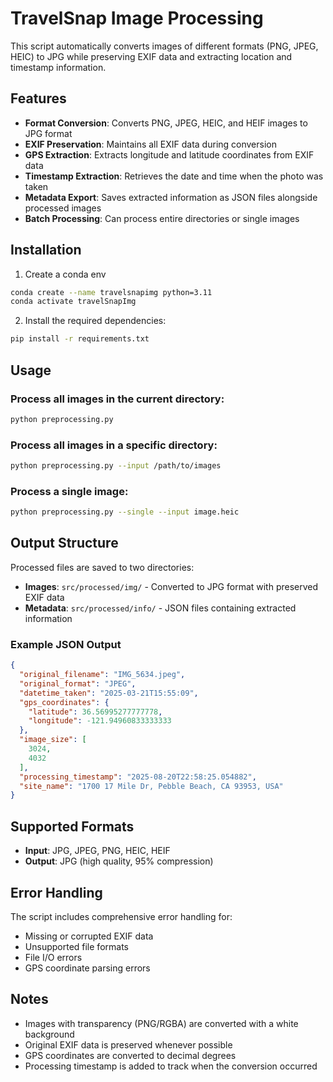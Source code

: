 # TravelSnap Image Processing

This script automatically converts images of different formats (PNG, JPEG, HEIC) to JPG while preserving EXIF data and extracting location and timestamp information.

## Features

- **Format Conversion**: Converts PNG, JPEG, HEIC, and HEIF images to JPG format
- **EXIF Preservation**: Maintains all EXIF data during conversion
- **GPS Extraction**: Extracts longitude and latitude coordinates from EXIF data
- **Timestamp Extraction**: Retrieves the date and time when the photo was taken
- **Metadata Export**: Saves extracted information as JSON files alongside processed images
- **Batch Processing**: Can process entire directories or single images

## Installation
1. Create a conda env
```bash
conda create --name travelsnapimg python=3.11
conda activate travelSnapImg
```

2. Install the required dependencies:
```bash
pip install -r requirements.txt
```

## Usage

### Process all images in the current directory:
```bash
python preprocessing.py
```

### Process all images in a specific directory:
```bash
python preprocessing.py --input /path/to/images
```

### Process a single image:
```bash
python preprocessing.py --single --input image.heic
```

## Output Structure

Processed files are saved to two directories:
- **Images**: `src/processed/img/` - Converted to JPG format with preserved EXIF data
- **Metadata**: `src/processed/info/` - JSON files containing extracted information

### Example JSON Output
```json
{
  "original_filename": "IMG_5634.jpeg",
  "original_format": "JPEG",
  "datetime_taken": "2025-03-21T15:55:09",
  "gps_coordinates": {
    "latitude": 36.56995277777778,
    "longitude": -121.94960833333333
  },
  "image_size": [
    3024,
    4032
  ],
  "processing_timestamp": "2025-08-20T22:58:25.054882",
  "site_name": "1700 17 Mile Dr, Pebble Beach, CA 93953, USA"
}
```

## Supported Formats

- **Input**: JPG, JPEG, PNG, HEIC, HEIF
- **Output**: JPG (high quality, 95% compression)

## Error Handling

The script includes comprehensive error handling for:
- Missing or corrupted EXIF data
- Unsupported file formats
- File I/O errors
- GPS coordinate parsing errors

## Notes

- Images with transparency (PNG/RGBA) are converted with a white background
- Original EXIF data is preserved whenever possible
- GPS coordinates are converted to decimal degrees
- Processing timestamp is added to track when the conversion occurred